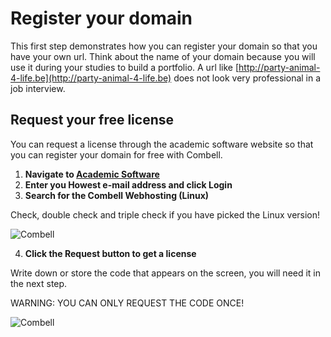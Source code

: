 # Register your domain

This first step demonstrates how you can register your domain so that you have your own url. Think about the name of your domain because you will use it during your studies to build a portfolio. A url like [http://party-animal-4-life.be](http://party-animal-4-life.be) does not look very professional in a job interview.

## Request your free license

You can request a license through the academic software website so that you can register your domain for free with Combell.

1. **Navigate to [Academic Software](https://auth.academicsoftware.be/)**
2. **Enter you Howest e-mail address and click Login**
3. **Search for the Combell Webhosting (Linux)**

Check, double check and triple check if you have picked the Linux version!

![Combell](/img/combelllinux.png)

4. **Click the Request button to get a license**

Write down or store the code that appears on the screen, you will need it in the next step.

WARNING: YOU CAN ONLY REQUEST THE CODE ONCE!

![Combell](/img/combellrequest.png)



